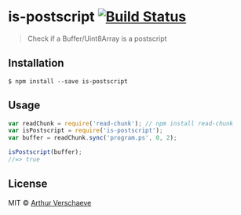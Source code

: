 # is-postscript [![Build Status](https://travis-ci.org/arthurvr/is-postscript.svg?branch=master)](https://travis-ci.org/arthurvr/is-postscript)

> Check if a Buffer/Uint8Array is a postscript


## Installation

```
$ npm install --save is-postscript
```


## Usage

```js
var readChunk = require('read-chunk'); // npm install read-chunk
var isPostscript = require('is-postscript');
var buffer = readChunk.sync('program.ps', 0, 2);

isPostscript(buffer);
//=> true
```


## License

MIT © [Arthur Verschaeve](http://arthurverschaeve.be)
